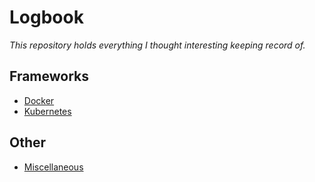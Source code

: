 # Logbook

_This repository holds everything I thought interesting keeping record of._

## Frameworks
- [Docker](/docker) 
- [Kubernetes](/kubernetes)

## Other
- [Miscellaneous](/miscellaneous) 
